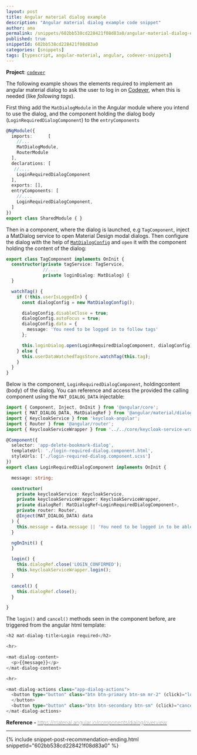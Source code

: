 ```yaml
---
layout: post
title: Angular material dialog example
description: "Angular material dialog example code snippet"
author: ama
permalink: /snippets/602bb538cd228421f08d83a0/angular-material-dialog-example
published: true
snippetId: 602bb538cd228421f08d83a0
categories: [snippets]
tags: [typescript, angular-material, angular, codever-snippets]
---
```


**Project**: [`codever`](https://github.com/CodeverDotDev/codever)

The following example shows the elements required to implement an angular material dialog to ask the user to log in
on [Codever](https://www.codever.dev), when this is needed (like _following tags_).

First thing add the `MatDialogModule` in the Angular module where you intend to use the dialog,
 and the component holding the dialog body (`LoginRequiredDialogComponent`) to the `entryComponents`

```typescript
@NgModule({
  imports:      [
    //...
    MatDialogModule,
    RouterModule
  ],
  declarations: [
   //....
    LoginRequiredDialogComponent
  ],
  exports: [],
  entryComponents: [
    //....
    LoginRequiredDialogComponent,
  ]
})
export class SharedModule { }
```

Then in a component, where the dialog is launched, e.g `TagComponent`, inject a MatDialog service to open Material Design modal dialogs. Then configure the dialog with the help of [`MatDialogConfig`](https://material.angular.io/components/dialog/api#MatDialogConfig) and `open` it with the component holding the content of the dialog:

```typescript
export class TagComponent implements OnInit {
  constructor(private tagService: TagService,
              //....
              private loginDialog: MatDialog) {
  }

  watchTag() {
    if (!this.userIsLoggedIn) {
      const dialogConfig = new MatDialogConfig();

      dialogConfig.disableClose = true;
      dialogConfig.autoFocus = true;
      dialogConfig.data = {
        message: 'You need to be logged in to follow tags'
      };

      this.loginDialog.open(LoginRequiredDialogComponent, dialogConfig);
    } else {
      this.userDataWatchedTagsStore.watchTag(this.tag);
    }
  }
}
```

Below is the component, `LoginRequiredDialogComponent`, holdingcontent (body) of the dialog. You can reference and access the provided the calling component using the `MAT_DIALOG_DATA` injectable:

```typescript
import { Component, Inject, OnInit } from '@angular/core';
import { MAT_DIALOG_DATA, MatDialogRef } from '@angular/material/dialog';
import { KeycloakService } from 'keycloak-angular';
import { Router } from '@angular/router';
import { KeycloakServiceWrapper } from '../../core/keycloak-service-wrapper.service';

@Component({
  selector: 'app-delete-bookmark-dialog',
  templateUrl: './login-required-dialog.component.html',
  styleUrls: ['./login-required-dialog.component.scss']
})
export class LoginRequiredDialogComponent implements OnInit {

  message: string;

  constructor(
    private keycloakService: KeycloakService,
    private keycloakServiceWrapper: KeycloakServiceWrapper,
    private dialogRef: MatDialogRef<LoginRequiredDialogComponent>,
    private router: Router,
    @Inject(MAT_DIALOG_DATA) data
  ) {
    this.message = data.message || 'You need to be logged in to be able execute this action';
  }

  ngOnInit() {
  }

  login() {
    this.dialogRef.close('LOGIN_CONFIRMED');
    this.keycloakServiceWrapper.login();
  }

  cancel() {
    this.dialogRef.close();
  }

}

```

The `login()` and `cancel()` methods seen in the component before, are triggered from the angular html template:

```typescript
<h2 mat-dialog-title>Login required</h2>

<hr>

<mat-dialog-content>
  <p>{{message}}</p>
</mat-dialog-content>

<hr>

<mat-dialog-actions class="app-dialog-actions">
  <button type="button" class="btn btn-primary btn-sm mr-2" (click)="login()"><i class="fas fa-unlock"></i> Login / Register
  </button>
  <button type="button" class="btn btn-secondary btn-sm" (click)="cancel()">Cancel</button>
</mat-dialog-actions>

```

<span style="font-size: 0.9rem">
  <strong>Reference - </strong>
  <a href="https://material.angular.io/components/dialog/overview" target="_blank" style="font-weight: lighter">
     https://material.angular.io/components/dialog/overview
  </a>
</span>

<hr/>


 {% include snippet-post-recommendation-ending.html snippetId="602bb538cd228421f08d83a0" %}
